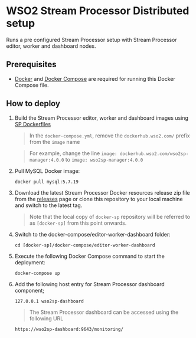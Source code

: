# WSO2 Stream Processor Distributed setup

Runs a pre configured Stream Processor setup with Stream Processor editor, worker and dashboard nodes.

## Prerequisites

 * [Docker](https://www.docker.com/get-docker) and [Docker Compose](https://docs.docker.com/compose/install/#install-compose) are required for running this Docker Compose file.

## How to deploy

  1. Build the Stream Processor editor, worker and dashboard images using [SP Dockerfiles](../../dockerfiles/README.md)

     > In the `docker-compose.yml`, remove the `dockerhub.wso2.com/` prefix from the `image` name

     > For example, change the line `image: dockerhub.wso2.com/wso2sp-manager:4.0.0` to `image: wso2sp-manager:4.0.0`

  2. Pull MySQL Docker image:
     ```
     docker pull mysql:5.7.19
     ```

  3. Download the latest Stream Processor Docker resources release zip file from the [releases](https://github.com/wso2/docker-sp/releases) page or clone this repository to your local machine and switch to the latest tag.
  
     > Note that the local copy of `docker-sp` repository will be referred to as `[docker-sp]` from this point onwards.

  4. Switch to the docker-compose/editor-worker-dashboard folder:
     ```
     cd [docker-sp]/docker-compose/editor-worker-dashboard
     ```

  5. Execute the following Docker Compose command to start the deployment:
     ```
     docker-compose up
     ```

  6. Add the following host entry for Stream Processor dashboard component;
      ```
      127.0.0.1 wso2sp-dashboard
      ```
      > The Stream Processor dashboard can be accessed using the following URL
      ```
      https://wso2sp-dashboard:9643/monitoring/
      ```
